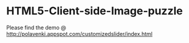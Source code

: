 HTML5-Client-side-Image-puzzle
==============================

Please find the demo @ http://polavenki.appspot.com/customizedslider/index.html